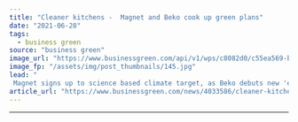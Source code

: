 ```yaml
---
title: "Cleaner kitchens -  Magnet and Beko cook up green plans"
date: "2021-06-28"
tags: 
  - business green
source: "business green"
image_url: "https://www.businessgreen.com/api/v1/wps/c8082d0/c55ea569-b920-44be-9c7e-e017e8e6ce91/3/Beko-coffee-machine-185x114.jpg"
image_fp: "/assets/img/post_thumbnails/145.jpg"
lead: "
 Magnet signs up to science based climate target, as Beko debuts new 'eco-friendly' appliances ..."
article_url: "https://www.businessgreen.com/news/4033586/cleaner-kitchens-magnet-beko-cook-green-plans"
---
```


---
